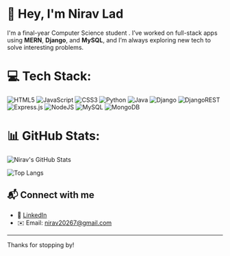 # 👋 Hey, I'm Nirav Lad

I'm a final-year Computer Science student . I’ve worked on full-stack apps using **MERN**, **Django**, and **MySQL**, and I’m always exploring new tech to solve interesting problems.


# 💻 Tech Stack:
![HTML5](https://img.shields.io/badge/html5-%23E34F26.svg?style=for-the-badge&logo=html5&logoColor=white) ![JavaScript](https://img.shields.io/badge/javascript-%23323330.svg?style=for-the-badge&logo=javascript&logoColor=%23F7DF1E) ![CSS3](https://img.shields.io/badge/css3-%231572B6.svg?style=for-the-badge&logo=css3&logoColor=white) ![Python](https://img.shields.io/badge/python-3670A0?style=for-the-badge&logo=python&logoColor=ffdd54) ![Java](https://img.shields.io/badge/java-%23ED8B00.svg?style=for-the-badge&logo=openjdk&logoColor=white) ![Django](https://img.shields.io/badge/django-%23092E20.svg?style=for-the-badge&logo=django&logoColor=white) ![DjangoREST](https://img.shields.io/badge/DJANGO-REST-ff1709?style=for-the-badge&logo=django&logoColor=white&color=ff1709&labelColor=gray) ![Express.js](https://img.shields.io/badge/express.js-%23404d59.svg?style=for-the-badge&logo=express&logoColor=%2361DAFB) ![NodeJS](https://img.shields.io/badge/node.js-6DA55F?style=for-the-badge&logo=node.js&logoColor=white) ![MySQL](https://img.shields.io/badge/mysql-4479A1.svg?style=for-the-badge&logo=mysql&logoColor=white) ![MongoDB](https://img.shields.io/badge/MongoDB-%234ea94b.svg?style=for-the-badge&logo=mongodb&logoColor=white)
# 📊 GitHub Stats:
![Nirav's GitHub Stats](https://github-readme-stats.vercel.app/api?username=Nirav-Lad&show_icons=true&theme=gruvbox&hide=prs)

![Top Langs](https://github-readme-stats.vercel.app/api/top-langs/?username=Nirav-Lad&layout=compact&theme=gruvbox)

## 📬 Connect with me

- 🔗 [LinkedIn](https://www.linkedin.com/in/nirav-lad-1b0051288/)  
- ✉️ Email: nirav20267@gmail.com 

---
Thanks for stopping by!
